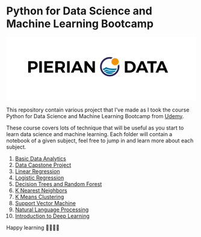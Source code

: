 # Python for Data Science and Machine Learning Bootcamp

![logo](./Pierian_Data_Logo.png)

This repository contain various project that I've made as I took the course Python for Data Science and Machine Learning Bootcamp from [Udemy](https://www.udemy.com/share/10008AA0sYd1hTR3o=/?xref=E0ETclhURH4HSV82AT0GJVUWTx4dChQ%2BVFE=).

These course covers lots of technique that will be useful as you start to learn data science and machine learning. Each folder will contain a notebook of a given subject, feel free to jump in and learn more about each subject.

1. [Basic Data Analytics](Basic_Data_Analytics)
2. [Data Capstone Project](Data_Capstone_Project)
3. [Linear Regression](Linear_Regression)
4. [Logistic Regression](Logistic_Regression)
5. [Decision Trees and Random Forest](Decision_Trees_and_Random_Forest)
6. [K Nearest Neighbors](K-Nearest-Neighbors)
7. [K Means Clustering](K-Means-Clustering)
8. [Support Vector Machine](Support_Vector_Machine)
9. [Natural Language Processing](Natural_Language_Processing)
10. [Introduction to Deep Learning](Introduction_to_Deep_Learning)

Happy learning 👨‍🎓👩‍🎓